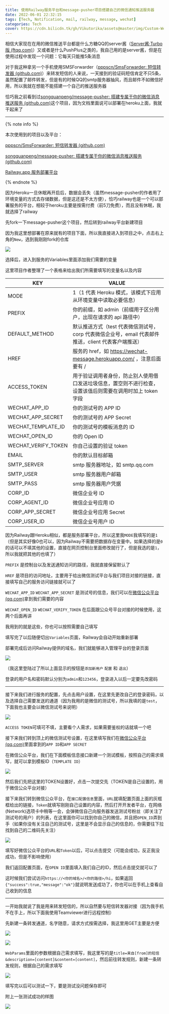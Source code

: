 ```yaml
---
title: 使用Railway服务平台和message-pusher项目搭建自己的微信通知推送服务器
date: 2022-06-01 22:32:15
tags: [Tech, Notification, mail, railway, message, wechat]
categories: Tech
cover: https://cdn.bilicdn.tk/gh/Vikutorika/assets@master/img/Custom-Wechat-Pusher/ngkIIFFBPT.png
---
```


相信大家现在在用的微信推送平台都是什么方糖QQ的server酱（[Server酱·Turbo版 (ftqq.com)](https://sct.ftqq.com/)）又或者是什么PushPlus之类的，我自己用的是server酱，但是在使用过程中发现一个问题：它每天只能推5条消息

对于我这种拿另一个手机使用SMSForwarder（[pppscn/SmsForwarder: 短信转发器 (github.com)](https://github.com/pppscn/SmsForwarder)）来转发短信的人来说，一天接到的验证码短信肯定不只5条，虽然配置了邮件转发，但是有的时候QQ的smtp服务器抽风，而且邮件不如微信好用，所以我就在想能不能搭建一个自己的推送服务器

恰巧我之前看到过[songquanpeng/message-pusher: 搭建专属于你的微信消息推送服务 (github.com)](https://github.com/songquanpeng/message-pusher)这个项目，因为文档里面说可以部署在heroku上面，我就干起来了

---

{% note info %}

本次使用到的项目以及平台：

[pppscn/SmsForwarder: 短信转发器 (github.com)](https://github.com/pppscn/SmsForwarder)

[songquanpeng/message-pusher: 搭建专属于你的微信消息推送服务 (github.com)](https://github.com/songquanpeng/message-pusher)

[Railway.app 服务部署平台](https://railway.app?referralCode=U8coe_)

{% endnote %}

因为Heroku一旦休眠再开启后，数据会丢失（虽然message-pusher的作者用了环境变量的方式去存储数据，但是这还是不太方便），恰巧railway也是一个可以部署服务的平台，相较于heroku主要是按需付费（前5刀免费），而且没有休眠，我就选择了railway

先fork一下message-pusher这个项目，然后转到railway平台新建项目

因为我这里想部署在原来就有的项目下面，所以我直接进入到项目之中，点击右上角的`New`，选到我刚刚fork的仓库

![](https://cdn.bilicdn.tk/gh/Vikutorika/assets@master/img/Custom-Wechat-Pusher/msedge-20220601-224438.png)

选择后，进入到服务的Variables里面添加我们需要的变量

这里项目作者整理了一个表格来给出我们所需要填写的变量名以及内容

| KEY                 | VALUE                                                        |
| ------------------- | ------------------------------------------------------------ |
| MODE                | 1（1 代表 Heroku 模式，该模式下应用从环境变量中读取必要信息） |
| PREFIX              | 你的前缀，如 admin（前缀用于区分用户，出现在请求的 api 路径中） |
| DEFAULT_METHOD      | 默认推送方式（test 代表微信测试号，corp 代表微信企业号，email 代表邮件推送，client 代表客户端推送） |
| HREF                | 服务的 href，如 https://wechat-message.herokuapp.com/ ，注意后面要有 / |
| ACCESS_TOKEN        | 用于验证调用者身份，防止别人使用借口发送垃圾信息，置空则不进行检查，设置该值后则需要在调用时加上 token 字段 |
| WECHAT_APP_ID       | 你的测试号的 APP ID                                          |
| WECHAT_APP_SECRET   | 你的测试号的 APP Secret                                      |
| WECHAT_TEMPLATE_ID  | 你的测试号的模板消息的 ID                                    |
| WECHAT_OPEN_ID      | 你的 Open ID                                                 |
| WECHAT_VERIFY_TOKEN | 你自己设置的验证 token                                       |
| EMAIL               | 你的默认目标邮箱                                             |
| SMTP_SERVER         | smtp 服务器地址，如 smtp.qq.com                              |
| SMTP_USER           | smtp 服务器用户邮箱                                          |
| SMTP_PASS           | smtp 服务器用户凭据                                          |
| CORP_ID             | 微信企业号 ID                                                |
| CORP_AGENT_ID       | 微信企业号应用 ID                                            |
| CORP_APP_SECRET     | 微信企业号应用 Secret                                        |
| CORP_USER_ID        | 微信企业号用户 ID                                            |

因为Railway跟Heroku相似，都是服务部署平台，所以这里我`MODE`我填写的是`1`（但是其实好像0也可以，因为Railway不需要把数据存在变量中。如果选择的是`0`的话可以不填其他的设置，直接在网页控制台里面修改就行了，但是我选的是`1`，所以我就把其他的也填了）

`PREFIX` 是控制台以及发送通知访问的路径，我就直接保留默认了

`HREF` 是项目的访问地址，主要用于给出微信测试平台与我们项目对接的链接，直接填写自己的服务访问链接就可以了

`WECHAT_APP_ID` `WECHAT_APP_SECRET` 是测试号的信息，我们可以在[微信公众平台 (qq.com)](https://mp.weixin.qq.com/debug/cgi-bin/sandboxinfo?action=showinfo&t=sandbox/index)拿到我们需要的内容

`WECHAT_OPEN_ID` `WECHAT_VERIFY_TOKEN` 在后面跟公众号平台对接的时候使用，这两个后面再讲

我用到的就是这些，你也可以按照需要自己填写

填写完了以后随便切出`Variables`页面，Railway会自动开始重新部署

部署完成后访问Railway提供的域名，我们就能够进入管理平台的登录页面

![](https://cdn.bilicdn.tk/gh/Vikutorika/assets@master/img/Custom-Wechat-Pusher/msedge-20220601-223424.png)

（我这里登陆过了所以上面显示的按钮是`添加新用户` `配置` 和 `退出`）

登录的用户名和密码默认分别为`admin`和`123456`，登录进入以后一定要先改密码

---

接下来我们进行服务的配置，先点击用户设置，在这里先更改自己的登录密码，以及选择自己需要发送的通道（因为我用的是微信的测试号，所以我填的是`test`，下面我也主要会以微信测试号来说明）

![](https://cdn.bilicdn.tk/gh/Vikutorika/assets@master/img/Custom-Wechat-Pusher/msedge-20220601-225159.png)

`ACCESS TOKEN`可填可不填，主要看个人需求，如果需要鉴权的话就填一个吧

接下来我们转到顶上的微信测试号设置，在这里填写我们在[微信公众平台 (qq.com)](https://mp.weixin.qq.com/debug/cgi-bin/sandboxinfo?action=showinfo&t=sandbox/index)里面拿到的`APP ID`和`APP SECRET`

在微信公众平台，我们在下面模板信息接口新建一个测试模板，按照自己的需求填写，就可以拿到模板ID（`TEMPLATE ID`）

![](https://cdn.bilicdn.tk/gh/Vikutorika/assets@master/img/Custom-Wechat-Pusher/msedge-20220601-225541.png)

然后我们先把这里的TOKEN设置好，点击一次提交先（TOKEN是自己设置的，用于微信公众平台对接）

接下来我们转到微信公众平台，在`接口配置信息`里面，`URL`就填配置页面上面的灰框框给出的链接，`Token`就填写刚刚自己设置的内容，然后打开开发者平台，在网络(Network)选项卡中稍等一会，会弹微信自己向服务器发送测试号粉丝（即关注了测试号的用户）的列表，在这里面你可以找到你自己的微信，并且把`OPEN_ID`弄到手（如果你没有关注自己的测试号，这里是不会显示自己的信息的，你需要往下拉找到自己的二维码先关注）

![](https://cdn.bilicdn.tk/gh/Vikutorika/assets@master/img/Custom-Wechat-Pusher/msedge-20220601-225903.png)

填写好微信公众平台的`URL`和`Token`以后，可以点击提交（可能会成功，反正我没成功，但是不影响使用）

我们返回配置页面，在`OPEN ID`里面填入我们自己的ID，然后点击提交就可以了

这时候我们尝试访问`https://<你的域名>/<你的路径>/hi`，如果返回`{"success":true,"message":"ok"}`就说明发送成功了，你也可以在手机上查看自己收到的信息

---

一开始我就说了我是用来转发短信的，所以自然要与短信转发器对接（因为我手机不在手上，所以下面我使用Teamviewer进行远程控制）

先新建一条转发通道，名字随意，请求方式按需选择，我这里用GET主要是方便

![](https://cdn.bilicdn.tk/gh/Vikutorika/assets@master/img/Custom-Wechat-Pusher/TeamViewer-20220601-230541.png)

![](https://cdn.bilicdn.tk/gh/Vikutorika/assets@master/img/Custom-Wechat-Pusher/TeamViewer-20220601-230649.png)

`WebParams`里面的参数根据自己需求填写，我这里写的是`title=来自[from]的短信&description=[content]&content=[content]`，然后前往转发规则，新建一条转发规则，根据自己的需求填写

![](https://cdn.bilicdn.tk/gh/Vikutorika/assets@master/img/Custom-Wechat-Pusher/TeamViewer-20220601-231002.png)

填写完以后可以测试一下，要是测试没问题保存即可

附上一张测试成功的样图

![](https://cdn.bilicdn.tk/gh/Vikutorika/assets@master/img/Custom-Wechat-Pusher/ngkIIFFBPT.png)

